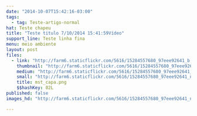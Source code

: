 ```yaml
---
date: "2014-10-07T15:42:16-03:00"
tags:
  - tag: Teste-artigo-normal
hat: Teste chapeu
title: "Teste titulo 7/10/2014 15:41:59Vídeo"
support_line: Teste linha fina
menu: meio ambiente
layout: post
files:
  - link: "http://farm6.staticflickr.com/5616/15284557680_97eee92641_b.jpg"
    thumbnail: "http://farm6.staticflickr.com/5616/15284557680_97eee92641_t.jpg"
    medium: "http://farm6.staticflickr.com/5616/15284557680_97eee92641_z.jpg"
    small: "http://farm6.staticflickr.com/5616/15284557680_97eee92641_n.jpg"
    title: mst_capa.png
    $$hashKey: 02L
published: false
images_hd: "http://farm6.staticflickr.com/5616/15284557680_97eee92641_n.jpg"

---
```

